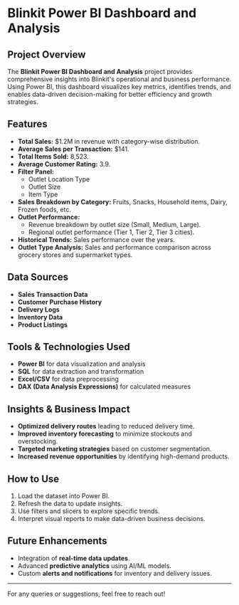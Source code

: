 # Blinkit Power BI Dashboard and Analysis

## Project Overview
The **Blinkit Power BI Dashboard and Analysis** project provides comprehensive insights into Blinkit's operational and business performance. Using Power BI, this dashboard visualizes key metrics, identifies trends, and enables data-driven decision-making for better efficiency and growth strategies.

## Features
- **Total Sales:** $1.2M in revenue with category-wise distribution.
- **Average Sales per Transaction:** $141.
- **Total Items Sold:** 8,523.
- **Average Customer Rating:** 3.9.
- **Filter Panel:**
  - Outlet Location Type
  - Outlet Size
  - Item Type
- **Sales Breakdown by Category:** Fruits, Snacks, Household items, Dairy, Frozen foods, etc.
- **Outlet Performance:** 
  - Revenue breakdown by outlet size (Small, Medium, Large).
  - Regional outlet performance (Tier 1, Tier 2, Tier 3 cities).
- **Historical Trends:** Sales performance over the years.
- **Outlet Type Analysis:** Sales and performance comparison across grocery stores and supermarket types.

## Data Sources
- **Sales Transaction Data**
- **Customer Purchase History**
- **Delivery Logs**
- **Inventory Data**
- **Product Listings**

## Tools & Technologies Used
- **Power BI** for data visualization and analysis
- **SQL** for data extraction and transformation
- **Excel/CSV** for data preprocessing
- **DAX (Data Analysis Expressions)** for calculated measures

## Insights & Business Impact
- **Optimized delivery routes** leading to reduced delivery time.
- **Improved inventory forecasting** to minimize stockouts and overstocking.
- **Targeted marketing strategies** based on customer segmentation.
- **Increased revenue opportunities** by identifying high-demand products.

## How to Use
1. Load the dataset into Power BI.
2. Refresh the data to update insights.
3. Use filters and slicers to explore specific trends.
4. Interpret visual reports to make data-driven business decisions.

## Future Enhancements
- Integration of **real-time data updates**.
- Advanced **predictive analytics** using AI/ML models.
- Custom **alerts and notifications** for inventory and delivery issues.

---
For any queries or suggestions, feel free to reach out!

